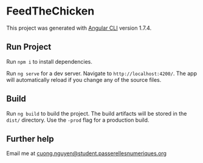 # FeedTheChicken 

This project was generated with [Angular CLI](https://github.com/angular/angular-cli) version 1.7.4.

## Run Project

Run `npm i` to install dependencies.

Run `ng serve` for a dev server. Navigate to `http://localhost:4200/`. The app will automatically reload if you change any of the source files.

## Build

Run `ng build` to build the project. The build artifacts will be stored in the `dist/` directory. Use the `-prod` flag for a production build.


## Further help

Email me at cuong.nguyen@student.passerellesnumeriques.org
